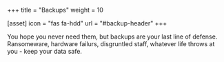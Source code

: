 +++
title = "Backups"
weight = 10

[asset]
  icon = "fas fa-hdd"
  url = "#backup-header"
+++

You hope you never need them, but backups are your last line of defense.
Ransomeware, hardware failurs, disgruntled staff, whatever life throws at you - keep your data safe.